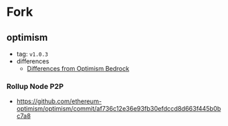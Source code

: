 # Fork

## optimism

- tag: `v1.0.3`
- differences
  - [Differences from Optimism Bedrock](./specs/differences-from-optimism-bedrock.md)

### Rollup Node P2P

- <https://github.com/ethereum-optimism/optimism/commit/af736c12e36e93fb30efdccd8d663f445b0bc7a8>
